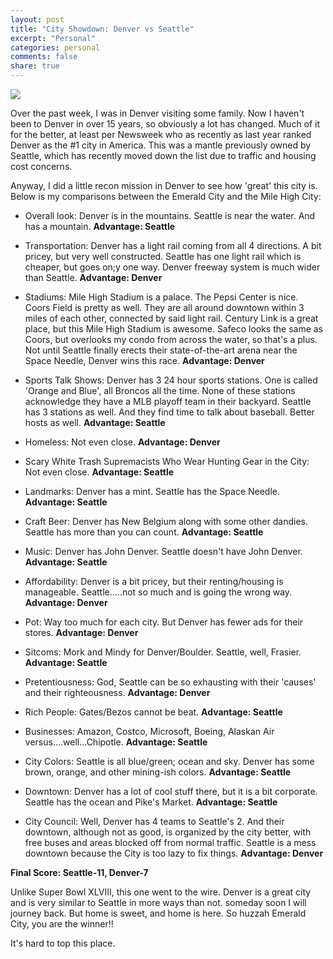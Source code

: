 ```yaml
---
layout: post
title: "City Showdown: Denver vs Seattle"
excerpt: "Personal"
categories: personal
comments: false
share: true
---
```



![](http://cdn1-www.craveonline.com/assets/uploads/2014/01/seattle-vs-denver.jpg)



Over the past week, I was in Denver visiting some family. Now I haven't been to Denver in over 15 years, so obviously a lot has changed. Much of it for the better, at least per Newsweek who as recently as last year ranked Denver as the #1 city in America. This was a mantle previously owned by Seattle, which has recently moved down the list due to traffic and housing cost concerns.


Anyway, I did a little recon mission in Denver to see how 'great' this city is. Below is my comparisons between the Emerald City and the Mile High City:


- Overall look: Denver is in the mountains. Seattle is near the water. And has a mountain. **Advantage: Seattle**


- Transportation: Denver has a light rail coming from all 4 directions. A bit pricey, but very well constructed. Seattle has one light rail which is cheaper, but goes on;y one way. Denver freeway system is much wider than Seattle. **Advantage: Denver**

- Stadiums: Mile High Stadium is a palace. The Pepsi Center is nice. Coors Field is pretty as well. They are all around downtown within 3 miles of each other, connected by said light rail. Century Link is a great place, but this Mile High Stadium is awesome. Safeco looks the same as Coors, but overlooks my condo from across the water, so that's a plus. Not until Seattle finally erects their state-of-the-art arena near the Space Needle, Denver wins this race. **Advantage: Denver**

- Sports Talk Shows: Denver has 3 24 hour sports stations. One is called 'Orange and Blue', all Broncos all the time. None of these stations acknowledge they have a MLB playoff team in their backyard. Seattle has 3 stations as well. And they find time to talk about baseball. Better hosts as well. **Advantage: Seattle**

- Homeless: Not even close. **Advantage: Denver**


- Scary White Trash Supremacists Who Wear Hunting Gear in the City: Not even close. **Advantage: Seattle**


- Landmarks: Denver has a mint. Seattle has the Space Needle.  **Advantage: Seattle**

- Craft Beer: Denver has New Belgium along with some other dandies. Seattle has more than you can count. **Advantage: Seattle**

- Music: Denver has John Denver. Seattle doesn't have John Denver. **Advantage: Seattle** 


- Affordability: Denver is a bit pricey, but their renting/housing is manageable. Seattle.....not so much and is going the wrong way. **Advantage: Denver**

- Pot: Way too much for each city. But Denver has fewer ads for their stores. **Advantage: Denver**


- Sitcoms: Mork and Mindy for Denver/Boulder. Seattle, well, Frasier. **Advantage: Seattle** 

- Pretentiousness: God, Seattle can be so exhausting with their 'causes' and their righteousness. **Advantage: Denver**

- Rich People: Gates/Bezos cannot be beat. **Advantage: Seattle** 

- Businesses: Amazon, Costco, Microsoft, Boeing, Alaskan Air versus....well...Chipotle. **Advantage: Seattle** 



- City Colors: Seattle is all blue/green; ocean and sky. Denver has some brown, orange, and other mining-ish colors. **Advantage: Seattle**

- Downtown: Denver has a lot of cool stuff there, but it is a bit corporate. Seattle has the ocean and Pike's Market. **Advantage: Seattle**

- City Council: Well, Denver has 4 teams to Seattle's 2. And their downtown, although not as good, is organized by the city better, with free buses and areas blocked off from normal traffic. Seattle is a mess downtown because the City is too lazy to fix things. **Advantage: Denver**

**Final Score: Seattle-11, Denver-7**


Unlike Super Bowl XLVIII, this one went to the wire. Denver is a great city and is very similar to Seattle in more ways than not. someday soon I will journey back. But home is sweet, and home is here. So huzzah Emerald City, you are the winner!! 

It's hard to top this place. 
